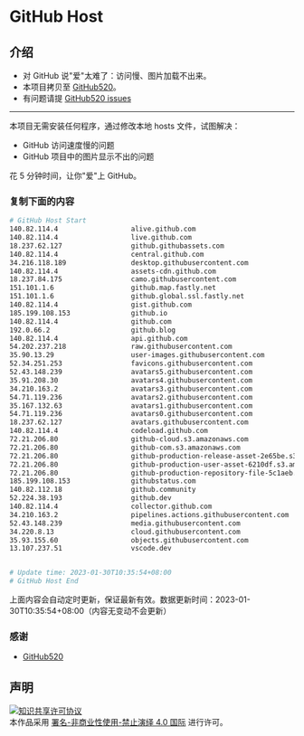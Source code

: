 # GitHub Host
## 介绍
- 对 GitHub 说"爱"太难了：访问慢、图片加载不出来。
- 本项目拷贝至 [GitHub520](https://github.com/521xueweihan/GitHub520)。
- 有问题请提 [GitHub520 issues](https://github.com/521xueweihan/GitHub520/issues/new)

---

本项目无需安装任何程序，通过修改本地 hosts 文件，试图解决：
- GitHub 访问速度慢的问题
- GitHub 项目中的图片显示不出的问题

花 5 分钟时间，让你"爱"上 GitHub。

### 复制下面的内容
```bash
# GitHub Host Start
140.82.114.4                  alive.github.com
140.82.114.4                  live.github.com
18.237.62.127                 github.githubassets.com
140.82.114.4                  central.github.com
34.216.118.189                desktop.githubusercontent.com
140.82.114.4                  assets-cdn.github.com
18.237.84.175                 camo.githubusercontent.com
151.101.1.6                   github.map.fastly.net
151.101.1.6                   github.global.ssl.fastly.net
140.82.114.4                  gist.github.com
185.199.108.153               github.io
140.82.114.4                  github.com
192.0.66.2                    github.blog
140.82.114.4                  api.github.com
54.202.237.218                raw.githubusercontent.com
35.90.13.29                   user-images.githubusercontent.com
52.34.251.253                 favicons.githubusercontent.com
52.43.148.239                 avatars5.githubusercontent.com
35.91.208.30                  avatars4.githubusercontent.com
34.210.163.2                  avatars3.githubusercontent.com
54.71.119.236                 avatars2.githubusercontent.com
35.167.132.63                 avatars1.githubusercontent.com
54.71.119.236                 avatars0.githubusercontent.com
18.237.62.127                 avatars.githubusercontent.com
140.82.114.4                  codeload.github.com
72.21.206.80                  github-cloud.s3.amazonaws.com
72.21.206.80                  github-com.s3.amazonaws.com
72.21.206.80                  github-production-release-asset-2e65be.s3.amazonaws.com
72.21.206.80                  github-production-user-asset-6210df.s3.amazonaws.com
72.21.206.80                  github-production-repository-file-5c1aeb.s3.amazonaws.com
185.199.108.153               githubstatus.com
140.82.112.18                 github.community
52.224.38.193                 github.dev
140.82.114.4                  collector.github.com
34.210.163.2                  pipelines.actions.githubusercontent.com
52.43.148.239                 media.githubusercontent.com
34.220.8.13                   cloud.githubusercontent.com
35.93.155.60                  objects.githubusercontent.com
13.107.237.51                 vscode.dev


# Update time: 2023-01-30T10:35:54+08:00
# GitHub Host End

```
上面内容会自动定时更新，保证最新有效。数据更新时间：2023-01-30T10:35:54+08:00（内容无变动不会更新）

### 感谢

- [GitHub520](https://github.com/521xueweihan/GitHub520)

## 声明
<a rel="license" href="https://creativecommons.org/licenses/by-nc-nd/4.0/deed.zh"><img alt="知识共享许可协议" style="border-width: 0" src="https://licensebuttons.net/l/by-nc-nd/4.0/88x31.png"></a><br>本作品采用 <a rel="license" href="https://creativecommons.org/licenses/by-nc-nd/4.0/deed.zh">署名-非商业性使用-禁止演绎 4.0 国际</a> 进行许可。